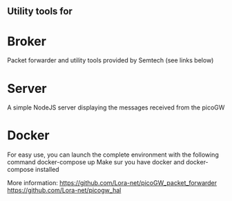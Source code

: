 ## Utility tools for

# Broker

Packet forwarder and utility tools provided by Semtech (see links below)

# Server

A simple NodeJS server displaying the messages received from the picoGW


# Docker
For easy use, you can launch the complete environment with the following command
docker-compose up
Make sur you have docker and docker-compose installed


More information:
https://github.com/Lora-net/picoGW_packet_forwarder
https://github.com/Lora-net/picogw_hal
